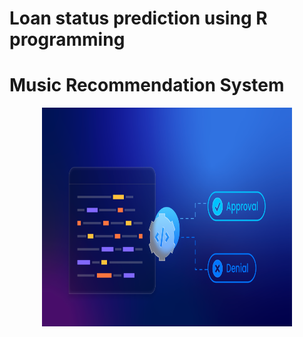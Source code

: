 # Loan status prediction using R programming

# Music Recommendation System
<p align="center">
<img src="data/loan-process.png" width="400" height="350" title="Loan" alt="Loan Logo">
</p>
